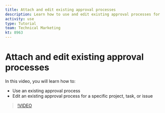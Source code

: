 ```yaml
---
title: Attach and edit existing approval processes
description: Learn how to use and edit existing approval processes for projects, tasks, or issues in [!DNL Adobe Workfront].
activity: use
type: Tutorial
team: Technical Marketing
kt: 8963
---
```

# Attach and edit existing approval processes

In this video, you will learn how to:

* Use an existing approval process
* Edit an existing approval process for a specific project, task, or issue

>[!VIDEO](https://video.tv.adobe.com/v/335226/?quality=12)

<!---
learn more URLS
--->
